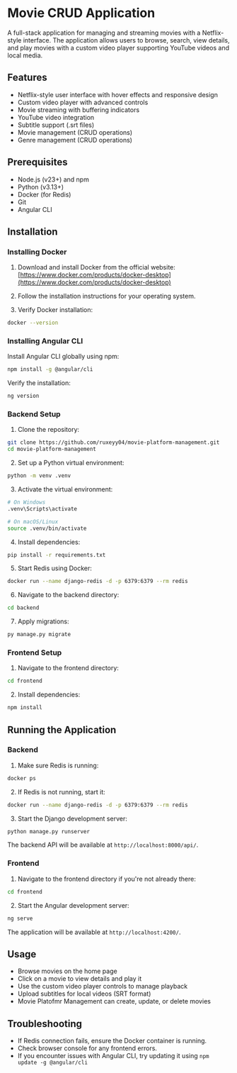 # Movie CRUD Application

A full-stack application for managing and streaming movies with a Netflix-style interface. The application allows users to browse, search, view details, and play movies with a custom video player supporting YouTube videos and local media.

## Features

- Netflix-style user interface with hover effects and responsive design
- Custom video player with advanced controls
- Movie streaming with buffering indicators
- YouTube video integration
- Subtitle support (.srt files)
- Movie management (CRUD operations)
- Genre management (CRUD operations)

## Prerequisites

- Node.js (v23+) and npm
- Python (v3.13+)
- Docker (for Redis)
- Git
- Angular CLI

## Installation

### Installing Docker

1. Download and install Docker from the official website:
   [https://www.docker.com/products/docker-desktop](https://www.docker.com/products/docker-desktop)

2. Follow the installation instructions for your operating system.

3. Verify Docker installation:

```bash
docker --version
```

### Installing Angular CLI

Install Angular CLI globally using npm:

```bash
npm install -g @angular/cli
```

Verify the installation:

```bash
ng version
```

### Backend Setup

1. Clone the repository:

```bash
git clone https://github.com/ruxeyy04/movie-platform-management.git
cd movie-platform-management
```

2. Set up a Python virtual environment:

```bash
python -m venv .venv
```

3. Activate the virtual environment:

```bash
# On Windows
.venv\Scripts\activate

# On macOS/Linux
source .venv/bin/activate
```

4. Install dependencies:

```bash
pip install -r requirements.txt
```

5. Start Redis using Docker:

```bash
docker run --name django-redis -d -p 6379:6379 --rm redis
```

6. Navigate to the backend directory:

```bash
cd backend
```

7. Apply migrations:

```bash
py manage.py migrate
```

### Frontend Setup

1. Navigate to the frontend directory:

```bash
cd frontend
```

2. Install dependencies:

```bash
npm install
```

## Running the Application

### Backend

1. Make sure Redis is running:

```bash
docker ps
```

2. If Redis is not running, start it:

```bash
docker run --name django-redis -d -p 6379:6379 --rm redis
```

3. Start the Django development server:

```bash
python manage.py runserver
```

The backend API will be available at `http://localhost:8000/api/`.

### Frontend

1. Navigate to the frontend directory if you're not already there:

```bash
cd frontend
```

2. Start the Angular development server:

```bash
ng serve
```

The application will be available at `http://localhost:4200/`.

## Usage

- Browse movies on the home page
- Click on a movie to view details and play it
- Use the custom video player controls to manage playback
- Upload subtitles for local videos (SRT format)
- Movie Platofmr Management can create, update, or delete movies

## Troubleshooting

- If Redis connection fails, ensure the Docker container is running.
- Check browser console for any frontend errors.
- If you encounter issues with Angular CLI, try updating it using `npm update -g @angular/cli`

